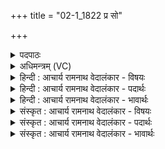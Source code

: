 +++
title = "02-1_1822 प्र सो"

+++
<details><summary>पदपाठः</summary>

प्रः꣢। सः। अ꣣ग्ने। त꣡व꣢꣯। ऊ꣣ति꣡भिः꣢। सु꣣वी꣡रा꣢भिः। सु꣣। वी꣡रा꣢꣯भिः। त꣣रति। वा꣡ज꣢꣯कर्मभिः। वा꣡ज꣢꣯। क꣣र्मभिः। य꣡स्य꣢꣯। त्वम्। स꣣ख्य꣢म्। स꣣। ख्य꣢म्। आ꣡वि꣢꣯थ। १८२२।
</details>

<details><summary>अधिमन्त्रम् (VC)</summary>

- अग्निः
- सौभरि: काण्व:
- काकुभः प्रगाथः (विषमा ककुप्, समा सतोबृहती)
- ऋषभः
</details>

<details><summary>हिन्दी : आचार्य रामनाथ वेदालंकार - विषयः</summary>

प्रथम ऋचा की व्याख्या पूर्वार्चिक में १०८ क्रमाङ्क पर हो चुकी है। परमात्मा की मैत्री का महत्त्व वर्णन करते हैं।
</details>

<details><summary>हिन्दी : आचार्य रामनाथ वेदालंकार - पदार्थः</summary>

पदार्थान्वय -  हे (अग्ने) अग्रनायक जगदीश्वर ! (सः) वह मनुष्य (सुवीराभिः) श्रेष्ठ वीरों को प्राप्त करानेवाली, (वाजकर्मभिः) बल एवम् उत्साह उत्पन्न करनेवाली (तव ऊतिभिः) आपकी रक्षाओं से (प्र तिरति) वृद्धि पा लेता है अथवा दुःखों को सर्वथा तर जाता है, (यस्य) जिसकी (त्वम्) महाबली आप (सख्यम्) मित्रता को (आविथ) स्वीकार कर लेते हो ॥१॥
</details>

<details><summary>हिन्दी : आचार्य रामनाथ वेदालंकार - भावार्थः</summary>

भावार्थ -  कौन उसे बाधा पहुँचाने वा दुःख देने में समर्थ हो सकता है,जिसका जगदीश सखा हो ॥१॥
</details>

<details><summary>संस्कृत : आचार्य रामनाथ वेदालंकार - विषयः</summary>

तत्र प्रथमा ऋक् पूर्वार्चिके १०८ क्रमाङ्के व्याख्यातपूर्वा। परमात्मनः सख्यस्य महत्त्वं वर्णयति।
</details>

<details><summary>संस्कृत : आचार्य रामनाथ वेदालंकार - पदार्थः</summary>

पदार्थान्वय -  हे (अग्ने) अग्रनायक जगदीश्वर ! (सः) असौ जनः (सुवीराभिः) श्रेष्ठाः वीराः प्राप्यन्ते याभिः ताभिः (वाजकर्मभिः) बलोत्साहकारिणीभिः (तव ऊतिभिः) त्वदीयाभिः रक्षाभिः (प्र तिरति) प्रवर्द्धते,दुःखानि अत्यन्तं तरति वा,यस्य जनस्य (त्वम्) महाबलः (सख्यम्) मैत्रीम् (आविथ) प्राप्नोषि,स्वीकरोषि ॥१॥
</details>

<details><summary>संस्कृत : आचार्य रामनाथ वेदालंकार - भावार्थः</summary>

भावार्थ -  कस्तं बाधितुं दुःखयितुं वा प्रभवेद् यस्य खलु जगदीशः सखा ॥१॥
</details>